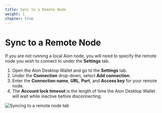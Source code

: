 ```yaml
---
title: Sync to a Remote Node
weight: 1
chapter: true
---
```


# Sync to a Remote Node

If you are not running a local Aion node, you will need to specify the remote node you wish to connect to under the **Settings** tab.

1. Open the Aion Desktop Wallet and go to the **Settings** tab.
2. Under the **Connection** drop-down, select **Add connection**.
3. Enter the **Connection name**, **URL**, **Port**, and **Access key** for your remote node.
4. The **Account lock timeout** is the length of time the Aion Desktop Wallet will wait while inactive before disconnecting.

![Syncing to a remote node tab](https://files.readme.io/a54d177-Screenshot_from_2018-09-14_09-57-29.png)